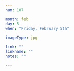 ```yaml
---
num: 107

month: feb
day: 5
when: "Friday, February 5th"

imageType: jpg

link: ""
linkname: ""
notes: ""

---
```



